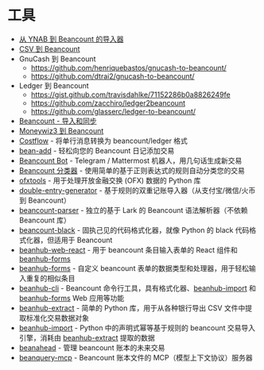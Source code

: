 # 工具

- [从 YNAB 到 Beancount 的导入器](https://github.com/hoostus/beancount-ynab)
- [CSV 到 Beancount](https://github.com/PaNaVTEC/csv2beancount)
- GnuCash 到 Beancount
    - <https://github.com/henriquebastos/gnucash-to-beancount/>
    - <https://github.com/dtrai2/gnucash-to-beancount/>
- Ledger 到 Beancount
    - <https://gist.github.com/travisdahlke/71152286b0a8826249fe>
    - <https://github.com/zacchiro/ledger2beancount>
    - <https://github.com/glasserc/ledger-to-beancount/>
- [Beancount - 导入和同步](https://gitlab.com/alex_ford/beancount-ins)
- [Moneywiz3 到 Beancount](https://github.com/zhangzhishan/beancount_importer)
- [Costflow](https://www.costflow.io/docs/) - 将单行消息转换为 beancount/ledger 格式
- [bean-add](https://simonvolpert.com/bean-add/) - 轻松向您的 Beancount 日记添加交易
- [Beancount Bot](https://github.com/StdioA/beancount-bot) - Telegram / Mattermost 机器人，用几句话生成新交易
- [Beancount 分类器](https://github.com/bratekarate/beancount-categorizer) - 使用简单的基于正则表达式的规则自动分类您的交易
- [ofxtools](https://github.com/csingley/ofxtools) - 用于处理开放金融交换 (OFX) 数据的 Python 库
- [double-entry-generator](https://github.com/deb-sig/double-entry-generator) - 基于规则的双重记账导入器（从支付宝/微信/火币到 Beancount）
- [beancount-parser](https://github.com/LaunchPlatform/beancount-parser) - 独立的基于 Lark 的 Beancount 语法解析器（不依赖 Beancount 库）
- [beancount-black](https://github.com/LaunchPlatform/beancount-black) - 固执己见的代码格式化器，就像 Python 的 black 代码格式化器，但适用于 Beancount
- [beanhub-web-react](https://github.com/LaunchPlatform/beanhub-web-react) - 用于 beancount 条目输入表单的 React 组件和 [beanhub-forms](https://github.com/LaunchPlatform/beanhub-forms)
- [beanhub-forms](https://github.com/LaunchPlatform/beanhub-forms) - 自定义 beancount 表单的数据类型和处理器，用于轻松输入重复的相似条目
- [beanhub-cli](https://github.com/LaunchPlatform/beancount-cli) - Beancount 命令行工具，具有格式化器、[beanhub-import](https://github.com/LaunchPlatform/beancount-import) 和 [beanhub-forms](https://github.com/LaunchPlatform/beanhub-forms) Web 应用等功能
- [beanhub-extract](https://github.com/LaunchPlatform/beancount-extract) - 简单的 Python 库，用于从各种银行导出 CSV 文件中提取标准化交易数据对象
- [beanhub-import](https://github.com/LaunchPlatform/beancount-import) - Python 中的声明式幂等基于规则的 beancount 交易导入引擎，消耗由 [beanhub-extract](https://github.com/LaunchPlatform/beancount-extract) 提取的数据
- [beanahead](https://github.com/maread99/beanahead) - 管理 beancount 账本的未来交易
- [beanquery-mcp](https://github.com/vanto/beanquery-mcp) - Beancount 账本文件的 MCP（模型上下文协议）服务器 